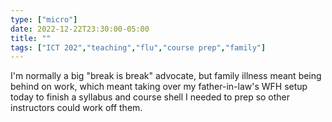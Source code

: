 ```yaml
---
type: ["micro"]
date: 2022-12-22T23:30:00-05:00
title: ""
tags: ["ICT 202","teaching","flu","course prep","family"]
---
```

I'm normally a big "break is break" advocate, but family illness meant being behind on work, which meant taking over my father-in-law's WFH setup today to finish a syllabus and course shell I needed to prep so other instructors could work off them.
